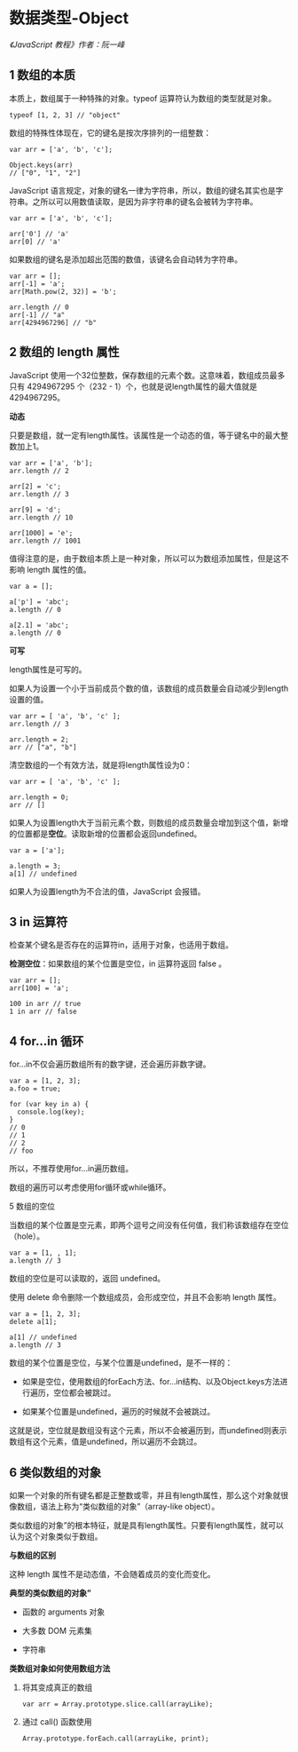 数据类型-Object
==============

*《JavaScript 教程》作者：阮一峰*

1 数组的本质
-----------

本质上，数组属于一种特殊的对象。typeof 运算符认为数组的类型就是对象。

```JS
typeof [1, 2, 3] // "object"
```

数组的特殊性体现在，它的键名是按次序排列的一组整数：

```JS
var arr = ['a', 'b', 'c'];

Object.keys(arr)
// ["0", "1", "2"]
```

JavaScript 语言规定，对象的键名一律为字符串，所以，数组的键名其实也是字符串。之所以可以用数值读取，是因为非字符串的键名会被转为字符串。

```JS
var arr = ['a', 'b', 'c'];

arr['0'] // 'a'
arr[0] // 'a'
```

如果数组的键名是添加超出范围的数值，该键名会自动转为字符串。

```JS
var arr = [];
arr[-1] = 'a';
arr[Math.pow(2, 32)] = 'b';

arr.length // 0
arr[-1] // "a"
arr[4294967296] // "b"
```

2 数组的 length 属性
-------------------

JavaScript 使用一个32位整数，保存数组的元素个数。这意味着，数组成员最多只有 4294967295 个（232 - 1）个，也就是说length属性的最大值就是 4294967295。

**动态**

只要是数组，就一定有length属性。该属性是一个动态的值，等于键名中的最大整数加上1。

```JS
var arr = ['a', 'b'];
arr.length // 2

arr[2] = 'c';
arr.length // 3

arr[9] = 'd';
arr.length // 10

arr[1000] = 'e';
arr.length // 1001
```

值得注意的是，由于数组本质上是一种对象，所以可以为数组添加属性，但是这不影响 length 属性的值。

```JS
var a = [];

a['p'] = 'abc';
a.length // 0

a[2.1] = 'abc';
a.length // 0
```

**可写**

length属性是可写的。

如果人为设置一个小于当前成员个数的值，该数组的成员数量会自动减少到length设置的值。

```JS
var arr = [ 'a', 'b', 'c' ];
arr.length // 3

arr.length = 2;
arr // ["a", "b"]
```
清空数组的一个有效方法，就是将length属性设为0：

```JS
var arr = [ 'a', 'b', 'c' ];

arr.length = 0;
arr // []
```

如果人为设置length大于当前元素个数，则数组的成员数量会增加到这个值，新增的位置都是**空位**。读取新增的位置都会返回undefined。

```JS
var a = ['a'];

a.length = 3;
a[1] // undefined
```

如果人为设置length为不合法的值，JavaScript 会报错。

3 in 运算符
----------

检查某个键名是否存在的运算符in，适用于对象，也适用于数组。

**检测空位**：如果数组的某个位置是空位，in 运算符返回 false 。

```JS
var arr = [];
arr[100] = 'a';

100 in arr // true
1 in arr // false
```

4 for...in 循环
--------------

for...in不仅会遍历数组所有的数字键，还会遍历非数字键。

```JS
var a = [1, 2, 3];
a.foo = true;

for (var key in a) {
  console.log(key);
}
// 0
// 1
// 2
// foo
```

所以，不推荐使用for...in遍历数组。

数组的遍历可以考虑使用for循环或while循环。

5 数组的空位

当数组的某个位置是空元素，即两个逗号之间没有任何值，我们称该数组存在空位（hole）。

```JS
var a = [1, , 1];
a.length // 3
```

数组的空位是可以读取的，返回 undefined。

使用 delete 命令删除一个数组成员，会形成空位，并且不会影响 length 属性。

```JS
var a = [1, 2, 3];
delete a[1];

a[1] // undefined
a.length // 3
```

数组的某个位置是空位，与某个位置是undefined，是不一样的：

- 如果是空位，使用数组的forEach方法、for...in结构、以及Object.keys方法进行遍历，空位都会被跳过。

- 如果某个位置是undefined，遍历的时候就不会被跳过。

这就是说，空位就是数组没有这个元素，所以不会被遍历到，而undefined则表示数组有这个元素，值是undefined，所以遍历不会跳过。

6 类似数组的对象
---------------

如果一个对象的所有键名都是正整数或零，并且有length属性，那么这个对象就很像数组，语法上称为“类似数组的对象”（array-like object）。

类似数组的对象”的根本特征，就是具有length属性。只要有length属性，就可以认为这个对象类似于数组。

**与数组的区别**

这种 length 属性不是动态值，不会随着成员的变化而变化。

**典型的类似数组的对象”**

- 函数的 arguments 对象

- 大多数 DOM 元素集

- 字符串

**类数组对象如何使用数组方法**

1. 将其变成真正的数组

    ```JS
    var arr = Array.prototype.slice.call(arrayLike);
    ```

2. 通过 call() 函数使用

    ```JS
    Array.prototype.forEach.call(arrayLike, print);
    ```


